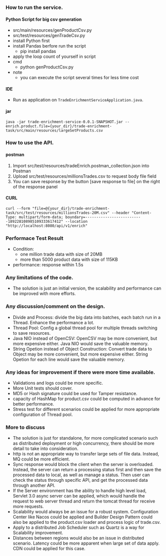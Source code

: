 ### How to run the service.
#### Python Script for big csv generation
- src/main/resources/genProductCsv.py
- src/test/resources/genTradeCsv.py
- install Python first
- install Pandas berfore run the script
  - pip install pandas
- apply the loop count of yourself in script
- cmd
  - python genProductCsv.py
- note
  - you can execute the script several times for less time cost
#### IDE
- Run as application on `TradeEnrichmentServiceApplication.java`.
#### jar
```
java -jar trade-enrichment-service-0.0.1-SNAPSHOT.jar --enrich.product.file={your_dir}/trade-enrichment-task/src/main/resources/largeSetProducts.csv
```
### How to use the API.
#### postman
1. Import src/test/resources/tradeEnrich.postman_collection.json into Postman
2. Upload src/test/resources/millionsTrades.csv to request body file field
3. You can save response by the button [save response to file] on the right of the response panel
#### CURL
```
curl --form "file=@{your_dir}/trade-enrichment-task/src/test/resources/millionsTrades-20M.csv" --header "Content-Type: multipart/form-data; boundary=--------------------------189228108985109333617412" --location "http://localhost:8080/api/v1/enrich"
``` 
### Performace Test Result
- Condition:
  - one million trade data with size of 20MB
  - more than 5000 product data with size of 115KB
- performance: response within 1.5s
### Any limitations of the code.
- The solution is just an initial version, the scalability and performance can be improved with more efforts.
### Any discussion/comment on the design.
- Divide and Process: divide the big data into batches, each batch run in a Thread. Enhance the performance a lot.
- Thread Pool: Config a global thread pool for multiple threads switching to save resources.
- Java NIO instead of OpenCSV: OpenCSV may be more convenient, but more expensive either. Java NIO would save the valuable memory.
- String Opetion instead of Object Construction: Convert trade data to Object may be more convenient, but more expensive either. String Opetion for each line would save the valuable memory.
### Any ideas for improvement if there were more time available.
- Validations and logs could be more specific.
- More Unit tests should cover.
- MD5 or Hash signature could be used for Tamper resistance.
- capacity of HashMap for product.csv could be computed in advance for better performance.
- Stress test for different scenarios could be applied for more appropriate configuration of Thread pool.
### More to discuss
- The solution is just for standalone, for more complicated scenario such as distributed deployment or high concurrency, there should be more detail to take into consideration.
- http is not an appropriate way to transfer large sets of file data. Instead, MQ could be more efficient.
- Sync response would block the client when the server is overloaded. Instead, the server can return a processing status first and then save the processed data to local, as well as manage a status. Then user can check the status through specific API, and get the processed data through another API.
- If the Server environment has the ability to handle high level load, Servlet 3.0 async server can be applied, which would handle the request to web server thread and return the tomcat thread for receive more requests. 
- Scalability would always be an issue for a robust system. Configuration Center like Nacos could be applied and Builder Design Pattern could also be applied to the product.csv loader and process logic of trade.csv.
- Apply to a distributed Job Scheduler such as Quartz is a way for Scalability improvement.
- Distances between regions would also be an issue in distributed scenario. Latency could be more apparent when large set of data apply. CDN could be applied for this case.